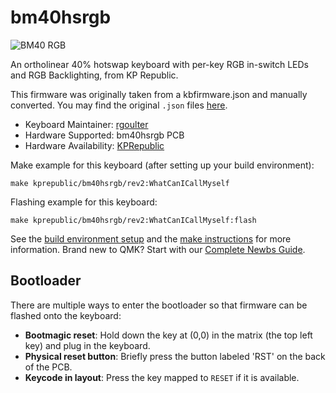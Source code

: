 # bm40hsrgb

![BM40 RGB](https://i.imgur.com/eOqXMlNh.jpg)

An ortholinear 40% hotswap keyboard with per-key RGB in-switch LEDs and RGB Backlighting, from KP Republic.

This firmware was originally taken from a kbfirmware.json and manually converted. You may find the original `.json` files [here](https://drive.google.com/drive/folders/1tlTHQIFcluK2mjZ4UbbKCsdRLgSRSPw6).

* Keyboard Maintainer: [rgoulter](https://github.com/rgoulter)
* Hardware Supported: bm40hsrgb PCB
* Hardware Availability: [KPRepublic](https://www.aliexpress.com/item/4001147779116.html)

Make example for this keyboard (after setting up your build environment):

    make kprepublic/bm40hsrgb/rev2:WhatCanICallMyself

Flashing example for this keyboard:

    make kprepublic/bm40hsrgb/rev2:WhatCanICallMyself:flash

See the [build environment setup](https://docs.qmk.fm/#/getting_started_build_tools) and the [make instructions](https://docs.qmk.fm/#/getting_started_make_guide) for more information. Brand new to QMK? Start with our [Complete Newbs Guide](https://docs.qmk.fm/#/newbs).

## Bootloader

There are multiple ways to enter the bootloader so that firmware can be flashed onto the keyboard:

* **Bootmagic reset**: Hold down the key at (0,0) in the matrix (the top left key) and plug in the keyboard.
* **Physical reset button**: Briefly press the button labeled 'RST' on the back of the PCB.
* **Keycode in layout**: Press the key mapped to `RESET` if it is available.
